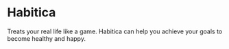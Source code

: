 # Habitica
Treats your real life like a game. Habitica can help you achieve your goals to become healthy and happy.
